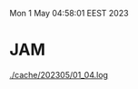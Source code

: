 Mon  1 May 04:58:01 EEST 2023
# JAM
<a href='./cache/202305/01_04.log'>./cache/202305/01_04.log</a>
